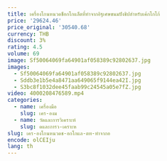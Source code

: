 ```yaml
---
title: เครื่องโกนหนวดช็อกโกแล็ตที่ทำจากอิฐเศษขนมปังชิปสำหรับเค้กโกโก้
price: '29624.46'
price_original: '30540.68'
currency: THB
discount: 3%
rating: 4.5
volume: 69
image: Sf50064069fa64901af058389c92802637.jpg
images:
  - Sf50064069fa64901af058389c92802637.jpg
  - Sddb3e1b5e4a8471aa649065f9144ea42I.jpg
  - S3bc8f1032dee45faab99c24545a05e7fZ.jpg
video: 4000208476589.mp4
categories:
  - name: เครื่องมือ
    slug: เคร-องม
  - name: วัดและการวิเคราะห์
    slug: ดและการว-เคราะห
slug: เคร-องโกนหนวดช-อกโกแล-ตท-ทำจากอ
encode: olCEIju
lang: th
---
```

  